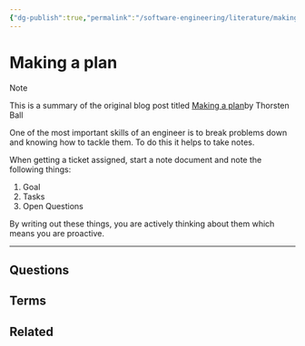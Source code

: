 ```yaml
---
{"dg-publish":true,"permalink":"/software-engineering/literature/making-a-plan/","tags":["source/blog","code/best_practices"],"created":"2023-08-17T10:02:08.140-05:00","updated":"2023-09-19T08:08:00.512-05:00"}
---
```


# Making a plan

> [!NOTE]
> This is a summary of the original blog post titled [Making a plan](https://registerspill.thorstenball.com/p/making-a-plan)by Thorsten Ball

One of the most important skills of an engineer is to break problems down and knowing how to tackle them. To do this it helps to take notes.

When getting a ticket assigned, start a note document and note the following things:

1. Goal
2. Tasks
3. Open Questions

By writing out these things, you are actively thinking about them which means you are proactive.

---
## Questions
## Terms
## Related
